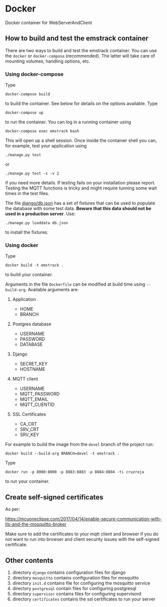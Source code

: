# Docker

Docker container for WebServerAndClient

## How to build and test the emstrack container

There are two ways to build and test the emstrack container. You can use the `docker` or `docker-compose` (recommended). The latter will take care of mounting volumes, handling options, etc.

### Using docker-compose

Type

    docker-compose build

to build the container. See below for details on the options available. Type

    docker-compose up

to run the container. You can log in a running container using

    docker-compose exec emstrack bash

This will open up a shell session. Once inside the container shell you can, for example, test your application using

    ./manage.py test

or

    ./manage.py test -s -v 2

if you need more details. If testing fails on your installation please report. Testing the MQTT functions is tricky and might require tunning some wait times in the test files.

The file [django/db.json](django/db.json) has a set of fixtures that can be used to populate the database with some test data. **Beware that this data should not be used in a production server**. Use:

    ./manage.py loaddata db.json

to install the fixtures.

### Using docker

Type

    docker build -t emstrack .

to build your container.

Arguments in the file `Dockerfile` can be modified at build time using `--build-arg`. Available arguments are:

1) Application
   - HOME
   - BRANCH

2) Postgres database
   - USERNAME
   - PASSWORD
   - DATABASE

3) Django
   - SECRET_KEY
   - HOSTNAME

4) MQTT client
   - USERNAME
   - MQTT_PASSWORD
   - MQTT_EMAIL
   - MQTT_CLIENTID

5) SSL Certificates
   - CA_CRT
   - SRV_CRT
   - SRV_KEY

For example to build the image from the `devel` branch of the project run:

    docker build --build-arg BRANCH=devel -t emstrack .

Type

    docker run -p 8000:8000 -p 8883:8883 -p 8884:8884 -ti cruzroja

to run your container.

## Create self-signed certificates

As per:

https://mcuoneclipse.com/2017/04/14/enable-secure-communication-with-tls-and-the-mosquitto-broker

Make sure to add the certificates to your mqtt client and browser if
you do not want to run into browser and client security issues with the self-signed certificate.

## Other contents

1) directory `django` contains configuration files for django
2) directory `mosquitto` contains configuration files for mosquitto
3) directory `init.d` contains file for configuring the mosquitto service
4) directory `postgresql` contain files for configuring postgresql
5) directory `supervisor` contains files for configuring supervisord
6) directory `certificates` contains the ssl certificates to run your server
